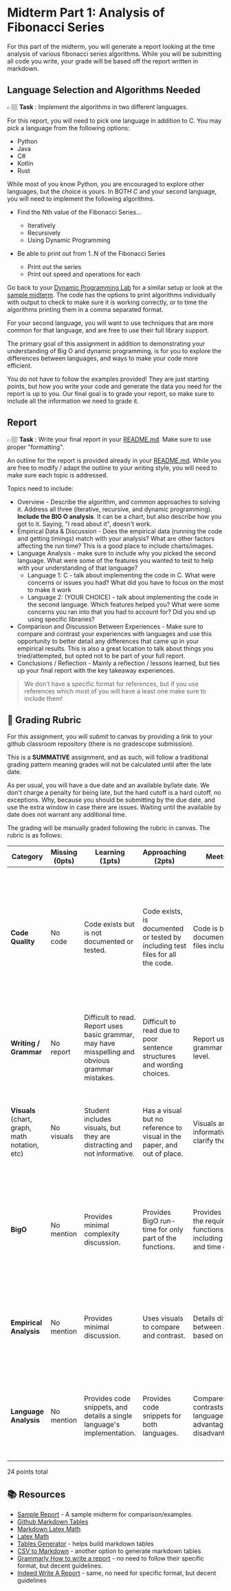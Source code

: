 # Midterm Part 1: Analysis of Fibonacci Series

For this part of the midterm, you will generate a report looking at the time analysis 
of various fibonacci series algorithms. While you will be submitting
all code you write, your grade will be based off the report written in markdown. 


## Language Selection and Algorithms  Needed
👉🏽 **Task** : Implement the algorithms in two different languages.

For this report, you will need to pick one language in addition to C. You may 
pick a language from the following options:

* Python
* Java
* C#
* Kotlin
* Rust

While most of you know Python, you are encouraged to explore other languages, but the choice is yours.  In BOTH *C* and
your second language, you will need to implement the following algorithms. 

* Find the Nth value of the Fibonacci Series... 
  * Iteratively 
  * Recursively
  * Using Dynamic Programming

* Be able to print out from 1..N of the Fibonacci Series
  * Print out the series
  * Print out speed and operations for each

Go back to your [Dynamic Programming Lab] for a similar setup or look at the [sample midterm](sample_midterm/README.md).  The code has the options to print algorithms individually with output to check to make sure it is working correctly, or to time the algorithms printing them in a comma separated format.

For your second language, you will want to use techniques that are more common for that language, and are free to
use their full library support.

The primary goal of this assignment in addition to demonstrating your understanding of Big O and dynamic programming, 
is for you to explore the differences between languages, and ways to make your code more efficient. 

You do not have to follow the examples provided! They are just starting points, but how you write your code and generate the data you need for the report is up to you. Our final goal is to grade your report, so make sure to include all the information we need to grade it.

## Report
👉🏽 **Task** : Write your final report in your [README.md]. Make sure to use proper "formatting".

An outline for the report is provided already in your [README.md]. While you are free to modify / adapt
the outline to your writing style, you will need to make sure each topic is addressed. 

Topics need to include:
* Overview - Describe the algorithm, and common approaches to solving it. Address all three (iterative, recursive,
and dynamic programming). **Include the BIG O analysis**. It can be a chart, but also describe how you
got to it. Saying,  "I read about it", doesn't work. 
* Empirical Data & Discussion - Does the empirical data (running the code and getting timings) match with your analysis? 
What are other factors affecting the run time? This is a good place to include charts/images.
* Language Analysis - make sure to include why you picked the second language. What were some of the features you wanted
to test to help with your understanding of that language?
  * Language 1: C - talk about implementing the code in C. What were concerns or issues you had? What did you have
  to focus on the most to make it work 
  * Language 2: (YOUR CHOICE) - talk about implementing the code in the second language. Which features helped you?
  What were some concerns you ran into that you had to account for? Did you end up using specific libraries?
* Comparison and Discussion Between Experiences - Make sure to compare and contrast your experiences with languages
and use this opportunity to better detail any differences that came up in your empirical results. This is also
a great location to talk about things you tried/attempted, but opted not to be part of your full report. 
* Conclusions / Reflection - Mainly a reflection / lessons learned, but ties up your final report with the key takeaway
experiences. 

> We don't have a specific format for references, but if you use references which most of you will have a least one make sure to include them! 

## 📝 Grading Rubric
For this assignment, you will *submit* to canvas by providing a link to your github classroom repository (there is no gradescope submission). 

This is a **SUMMATIVE** assignment, and as such, will follow a traditional grading pattern meaning
grades will not be calculated until after the late date. 

As per usual, you will have a due date and an available by/late date. We don't charge a penalty for being late, but the  hard cutoff is a hard cutoff, no exceptions. Why, because you should be submitting by the due date, and use the extra window in case there are issues. Waiting until the available by date does not warrant any additional time.


The grading will be manually graded following the rubric in canvas. The rubric is as follows:

| Category | Missing (0pts) | Learning (1pts) | Approaching (2pts) | Meets (3pts) | Exceeds (4pts) |
| -------- | --------------- | ---------------- | ------------------- | ------------- | --------------- |
| **Code Quality** | No code  | Code exists but is not documented or tested. | Code exists, is documented or tested by including test files for all the code. | Code is both documented and test files included. | Code is written correctly, based on the language norms including memory management and small concise functions. Tests included to show validity. |
| **Writing / Grammar** | No report | Difficult to read. Report uses basic grammar, may have misspelling and obvious grammar mistakes. | Difficult to read due to poor sentence structures and wording choices. | Report uses grammar at a college level. | Report is easy to read, follows proper formatting guidelines, matches correct audience. | 
| **Visuals** (chart, graph, math notation, etc) | No visuals | Student includes visuals, but they are distracting and not informative. | Has a visual but no reference to visual in the paper, and out of place. | Visuals are informative, and help clarify the report. | Visuals are informative, and described properly in the paper writing, adding to the overall report. 
| **BigO** | No mention  | Provides minimal complexity discussion. | Provides BigO run-time for only part of the functions. | Provides Big O for the required functions/algorithms, including both space and time complexity. | Provides Big O, including space & time, also compares and contrasts in discussion using Big O as a means to compare performance. |
| **Empirical Analysis** | No mention | Provides minimal discussion. | Uses visuals to compare and contrast. | Details differences between algorithms based on run times. | Details differences apparent based on analysis, and provides concerns and potential limitations of the analysis. |
| **Language Analysis** | No mention | Provides code snippets, and details a single language's implementation. | Provides code snippets for  both languages. | Compares and contrasts two languages, giving advantages and disadvantages. | Able to identify limitations for both that may affect analysis. Adjusts analysis based on limitations. | 


24 points total

## 📚 Resources
* [Sample Report](sample_midterm) - A sample midterm for comparison/examples. 
* [Github Markdown Tables](https://docs.github.com/en/get-started/writing-on-github/working-with-advanced-formatting/organizing-information-with-tables)
* [Markdown Latex Math](https://docs.github.com/en/get-started/writing-on-github/working-with-advanced-formatting/writing-mathematical-expressions)
* [Latex Math](https://en.wikibooks.org/wiki/LaTeX/Mathematics) 
* [Tables Generator](https://www.tablesgenerator.com/markdown_tables) - helps build markdown tables
* [CSV to Markdown](https://tableconvert.com/csv-to-markdown) - another option to generate markdown tables
* [Grammarly How to write a report](https://www.grammarly.com/blog/how-to-write-a-report/) - no need to follow their specific format, but decent guidelines.
* [Indeed Write A Report](https://www.indeed.com/career-advice/career-development/how-to-write-a-report) - same, no need for specific format, but decent guidelines


<!--- Link References -->
[README.md]: ../README.md
[Dynamic Programming Lab]: https://github.com/CS5008-khoury-lionelle/TeamActivities/tree/main/Module06